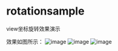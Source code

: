 # rotationsample

view坐标旋转效果演示

效果如图所示：
![image](https://user-images.githubusercontent.com/6262785/162398904-8495faf4-f8d7-4333-8ccc-1ca5660430c2.png)
![image](https://user-images.githubusercontent.com/6262785/162398921-2eb6c28b-7ae7-4536-bcdc-5b65445dcb0a.png)
![image](https://user-images.githubusercontent.com/6262785/162399054-e2c800f9-412c-4ec8-b735-01ee35279c2e.png)

